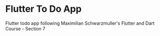 # Flutter To Do App

Flutter todo app following Maximilian Schwarzmuller's Flutter and Dart Course - Section 7